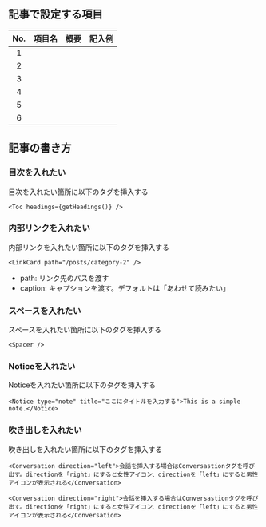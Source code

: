 ## 記事で設定する項目

| No. | 項目名 | 概要 | 記入例 |
| :---: | :---: | :---: | :---: |
| 1 |  |  |  |
| 2 |  |  |  |
| 3 |  |  |  |
| 4 |  |  |  |
| 5 |  |  |  |
| 6 |  |  |  |

## 記事の書き方
### 目次を入れたい
目次を入れたい箇所に以下のタグを挿入する
```mdx
<Toc headings={getHeadings()} />
```

### 内部リンクを入れたい
内部リンクを入れたい箇所に以下のタグを挿入する
```mdx
<LinkCard path="/posts/category-2" />
```
- path: リンク先のパスを渡す
- caption: キャプションを渡す。デフォルトは「あわせて読みたい」

### スペースを入れたい
スペースを入れたい箇所に以下のタグを挿入する
```mdx
<Spacer />
```

### Noticeを入れたい
Noticeを入れたい箇所に以下のタグを挿入する
```mdx
<Notice type="note" title="ここにタイトルを入力する">This is a simple note.</Notice>
```

### 吹き出しを入れたい
吹き出しを入れたい箇所に以下のタグを挿入する
```mdx
<Conversation direction="left">会話を挿入する場合はConversastionタグを呼び出す。directionを「right」にすると女性アイコン、directionを「left」にすると男性アイコンが表示される</Conversation>

<Conversation direction="right">会話を挿入する場合はConversastionタグを呼び出す。directionを「right」にすると女性アイコン、directionを「left」にすると男性アイコンが表示される</Conversation>
```
